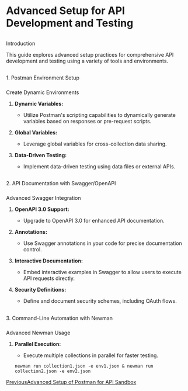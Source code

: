 # Advanced Setup for API Development and Testing

## 

[](#introduction)

Introduction

This guide explores advanced setup practices for comprehensive API development and testing using a variety of tools and environments.

## 

[](#id-1.-postman-environment-setup)

1\. Postman Environment Setup

### 

[](#create-dynamic-environments)

Create Dynamic Environments

1.  **Dynamic Variables:**
    
    *   Utilize Postman's scripting capabilities to dynamically generate variables based on responses or pre-request scripts.
        
    
2.  **Global Variables:**
    
    *   Leverage global variables for cross-collection data sharing.
        
    
3.  **Data-Driven Testing:**
    
    *   Implement data-driven testing using data files or external APIs.
        
    

## 

[](#id-2.-api-documentation-with-swagger-openapi)

2\. API Documentation with Swagger/OpenAPI

### 

[](#advanced-swagger-integration)

Advanced Swagger Integration

1.  **OpenAPI 3.0 Support:**
    
    *   Upgrade to OpenAPI 3.0 for enhanced API documentation.
        
    
2.  **Annotations:**
    
    *   Use Swagger annotations in your code for precise documentation control.
        
    
3.  **Interactive Documentation:**
    
    *   Embed interactive examples in Swagger to allow users to execute API requests directly.
        
    
4.  **Security Definitions:**
    
    *   Define and document security schemes, including OAuth flows.
        
    

## 

[](#id-3.-command-line-automation-with-newman)

3\. Command-Line Automation with Newman

### 

[](#advanced-newman-usage)

Advanced Newman Usage

1.  **Parallel Execution:**
    
    *   Execute multiple collections in parallel for faster testing.

    ```
    newman run collection1.json -e env1.json & newman run collection2.json -e env2.json
    ```
    

[PreviousAdvanced Setup of Postman for API Sandbox](/reference/sandbox/advanced-setup-of-postman-for-api-sandbox)